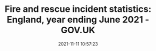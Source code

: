 ---
"title": "Fire and rescue incident statistics: England, year ending June 2021 - GOV.UK"
"date": "2021-11-11 10:57:23"
"feed_name": "GOOGLENEWSINDUSTRIAL"
"feed_website": "https://news.google.com/search?q=industrial%2Bincident&hl=en-US&gl=US&ceid=US:en"
"feed_rss": "https://news.google.com/rss/search?q=industrial%2Bincident&hl=en-US&gl=US&ceid=US:en"
"link": "https://www.gov.uk/government/statistics/fire-and-rescue-incident-statistics-england-year-ending-june-2021/fire-and-rescue-incident-statistics-england-year-ending-june-2021"
"source": "{'href': 'https://www.gov.uk', 'title': 'GOV.UK'}"
"file": "_posts/2021-1-1-1c4802a73416748d08e90d86e0a3aac604ad2a9b.md"
"accident": "1"
"drilling": "0"
"dead": "0"
"injured": "0"
"arrested": "0"
"place": "unknown place"
"where": "unknown site"
"causes": "unknown"
"place_uri": "unknown place"
---